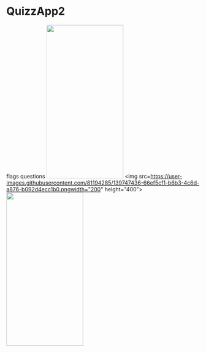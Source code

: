 # QuizzApp2
flags questions
<img src=https://user-images.githubusercontent.com/81194285/139747372-6d918da5-c9b5-48aa-a60c-4499d7ad702a.png width="200" height="400">
<img src=https://user-images.githubusercontent.com/81194285/139747436-66ef5cf1-b6b3-4c6d-a876-b092d4ecc1b0.pngwidth="200" height="400">
<img src=https://user-images.githubusercontent.com/81194285/139928623-7f71cf56-9eaf-4eba-bf5d-319fbca80dfb.png width="200" height="400">


